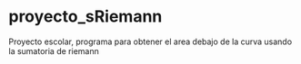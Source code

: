 # proyecto_sRiemann
Proyecto escolar, programa para obtener el area debajo de la curva usando la sumatoria de riemann
